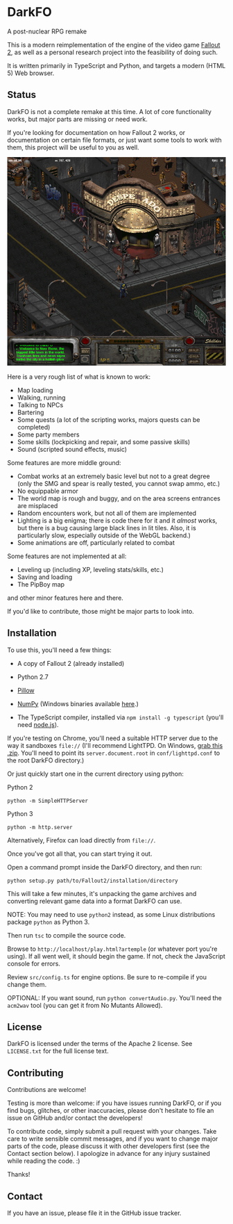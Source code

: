 # DarkFO

A post-nuclear RPG remake

This is a modern reimplementation of the engine of the video game [Fallout 2](http://en.wikipedia.org/wiki/Fallout_2), as well as a personal research project into the feasibility of doing such.

It is written primarily in TypeScript and Python, and targets a modern (HTML 5) Web browser.

## Status

DarkFO is not a complete remake at this time.
A lot of core functionality works, but major parts are missing or need work.

If you're looking for documentation on how Fallout 2 works, or documentation on certain file formats, or
just want some tools to work with them, this project will be useful to you as well.

<img src="screenshot.png" width="640" height="480">

Here is a very rough list of what is known to work:

- Map loading
- Walking, running
- Talking to NPCs
- Bartering
- Some quests (a lot of the scripting works, majors quests can be completed)
- Some party members
- Some skills (lockpicking and repair, and some passive skills)
- Sound (scripted sound effects, music)

Some features are more middle ground:

- Combat works at an extremely basic level but not to a great degree (only the SMG and spear is really tested, you cannot swap ammo, etc.)
- No equippable armor
- The world map is rough and buggy, and on the area screens entrances are misplaced
- Random encounters work, but not all of them are implemented
- Lighting is a big enigma; there is code there for it and it *almost* works, but there is a bug causing large black lines in lit tiles. Also, it is particularly slow, especially outside of the WebGL backend.)
- Some animations are off, particularly related to combat

Some features are not implemented at all:

- Leveling up (including XP, leveling stats/skills, etc.)
- Saving and loading
- The PipBoy map

and other minor features here and there.

If you'd like to contribute, those might be major parts to look into.

## Installation

To use this, you'll need a few things:

- A copy of Fallout 2 (already installed)

- Python 2.7

- [Pillow](https://pillow.readthedocs.io/en/4.0.x)

- [NumPy](http://www.numpy.org/) (Windows binaries available [here](http://www.lfd.uci.edu/~gohlke/pythonlibs/#numpy).)

- The TypeScript compiler, installed via `npm install -g typescript` (you'll need [node.js](https://nodejs.org/en/)).

If you're testing on Chrome, you'll need a suitable HTTP server due to the way it sandboxes `file://` (I'll recommend LightTPD. On Windows, [grab this .zip](http://en.wlmp-project.net/downloads.php?cat=lighty). You'll need to point its `server.document.root` in `conf/lighttpd.conf` to the root DarkFO directory.)

Or just quickly start one in the current directory using python:

Python 2

    python -m SimpleHTTPServer

Python 3

    python -m http.server

Alternatively, Firefox can load directly from `file://`.

Once you've got all that, you can start trying it out.

Open a command prompt inside the DarkFO directory, and then run:

    python setup.py path/to/Fallout2/installation/directory

This will take a few minutes, it's unpacking the game archives and converting relevant game data into a format DarkFO can use.

NOTE: You may need to use `python2` instead, as some Linux distributions package `python` as Python 3.

Then run `tsc` to compile the source code.

Browse to `http://localhost/play.html?artemple` (or whatever port you're using). If all went well, it should begin the game. If not, check the JavaScript console for errors.

Review `src/config.ts` for engine options. Be sure to re-compile if you change them.

OPTIONAL: If you want sound, run `python convertAudio.py`. You'll need the `acm2wav` tool (you can get it from No Mutants Allowed).

## License

DarkFO is licensed under the terms of the Apache 2 license. See `LICENSE.txt` for the full license text.

## Contributing

Contributions are welcome!

Testing is more than welcome: if you have issues running DarkFO, or if you find bugs, glitches, or other inaccuracies, please don't hesitate to file an issue on GitHub and/or contact the developers!

To contribute code, simply submit a pull request with your changes. Take care to write sensible commit messages, and if you want to change major parts of the code, please discuss it with other developers first (see the Contact section below).
I apologize in advance for any injury sustained while reading the code. :)
 

Thanks!

## Contact

If you have an issue, please file it in the GitHub issue tracker.

